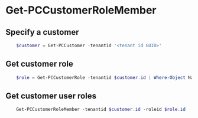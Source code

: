 # Get-PCCustomerRoleMember #

## Specify a customer ##

```powershell
    $customer = Get-PCCustomer -tenantid '<tenant id GUID>'
```

## Get customer role ##

```powershell
    $role = Get-PCCustomerRole -tenantid $customer.id | Where-Object Name -EQ '<Role Name>'
```

## Get customer user roles ##

```powershell
    Get-PCCustomerRoleMember -tenantid $customer.id -roleid $role.id
```

